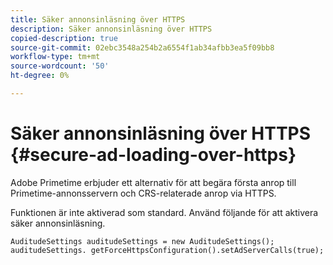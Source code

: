 ```yaml
---
title: Säker annonsinläsning över HTTPS
description: Säker annonsinläsning över HTTPS
copied-description: true
source-git-commit: 02ebc3548a254b2a6554f1ab34afbb3ea5f09bb8
workflow-type: tm+mt
source-wordcount: '50'
ht-degree: 0%

---
```


# Säker annonsinläsning över HTTPS {#secure-ad-loading-over-https}

Adobe Primetime erbjuder ett alternativ för att begära första anrop till Primetime-annonsservern och CRS-relaterade anrop via HTTPS.

Funktionen är inte aktiverad som standard. Använd följande för att aktivera säker annonsinläsning.

```
AuditudeSettings auditudeSettings = new AuditudeSettings(); 
auditudeSettings. getForceHttpsConfiguration().setAdServerCalls(true);
```
